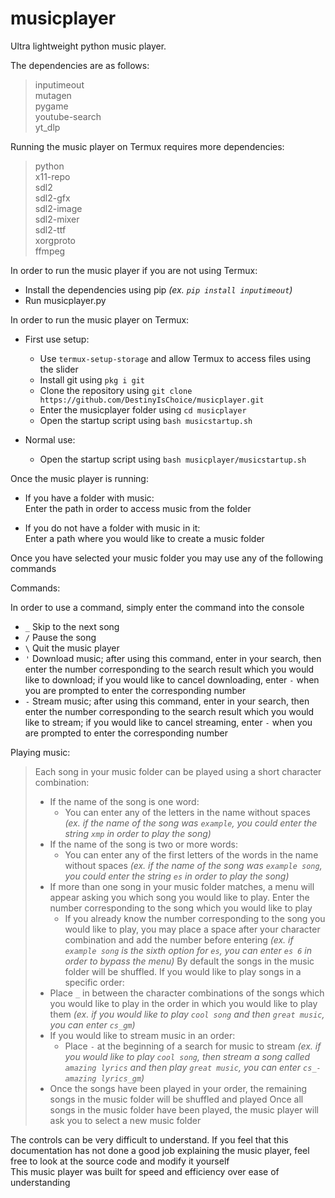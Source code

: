 # musicplayer
Ultra lightweight python music player.

The dependencies are as follows:

> inputimeout  
> mutagen  
> pygame  
> youtube-search  
> yt_dlp  

Running the music player on Termux requires more dependencies:

> python  
> x11-repo  
> sdl2  
> sdl2-gfx  
> sdl2-image  
> sdl2-mixer  
> sdl2-ttf  
> xorgproto  
> ffmpeg  

In order to run the music player if you are not using Termux:

* Install the dependencies using pip *(ex. `pip install inputimeout`)*  
* Run musicplayer.py  

In order to run the music player on Termux:

* First use setup:
  * Use `termux-setup-storage` and allow Termux to access files using the slider
  * Install git using `pkg i git`
  * Clone the repository using `git clone https://github.com/DestinyIsChoice/musicplayer.git`
  * Enter the musicplayer folder using `cd musicplayer`
  * Open the startup script using `bash musicstartup.sh`

* Normal use:
  * Open the startup script using `bash musicplayer/musicstartup.sh`

Once the music player is running:

* If you have a folder with music:  
    Enter the path in order to access music from the folder  
  
* If you do not have a folder with music in it:  
    Enter a path where you would like to create a music folder  

Once you have selected your music folder you may use any of the following commands  

Commands:  

  In order to use a command, simply enter the command into the console

  * `_` Skip to the next song  
  * `/` Pause the song  
  * `\` Quit the music player  
  * `'` Download music; after using this command, enter in your search, then enter the number corresponding to the search result which you would like to download; if you would like to cancel downloading, enter `-` when you are prompted to enter the corresponding number  
  * `-` Stream music; after using this command, enter in your search, then enter the number corresponding to the search result which you would like to stream; if you would like to cancel streaming, enter `-` when you are prompted to enter the corresponding number  

  Playing music:

  > Each song in your music folder can be played using a short character combination:
  > * If the name of the song is one word:
  >   * You can enter any of the letters in the name without spaces *(ex. if the name of the song was `example`, you could enter the string `xmp` in order to play the song)*
  > * If the name of the song is two or more words:
  >   * You can enter any of the first letters of the words in the name without spaces *(ex. if the name of the song was `example song`, you could enter the string `es` in order to play the song)*
  > * If more than one song in your music folder matches, a menu will appear asking you which song you would like to play. Enter the number corresponding to the song which you would like to play
  >   * If you already know the number corresponding to the song you would like to play, you may place a space after your character combination and add the number before entering *(ex. if `example song` is the sixth option for `es`, you can enter `es 6` in order to bypass the menu)*
  > By default the songs in the music folder will be shuffled. If you would like to play songs in a specific order:
  > * Place `_` in between the character combinations of the songs which you would like to play in the order in which you would like to play them *(ex. if you would like to play `cool song` and then `great music`, you can enter `cs_gm`)*
  > * If you would like to stream music in an order:
  >   * Place `-` at the beginning of a search for music to stream *(ex. if you would like to play `cool song`, then stream a song called `amazing lyrics` and then play `great music`, you can enter `cs_-amazing lyrics_gm`)*
  > * Once the songs have been played in your order, the remaining songs in the music folder will be shuffled and played
  > Once all songs in the music folder have been played, the music player will ask you to select a new music folder

The controls can be very difficult to understand. If you feel that this documentation has not done a good job explaining the music player, feel free to look at the source code and modify it yourself  
This music player was built for speed and efficiency over ease of understanding
